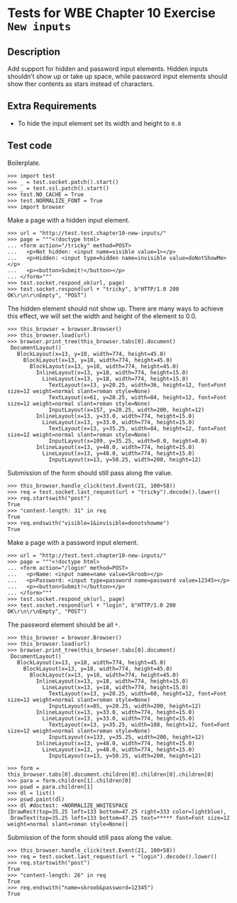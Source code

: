 Tests for WBE Chapter 10 Exercise `New inputs`
============================================

Description
-----------
Add support for hidden and password input elements.
Hidden inputs shouldn’t show up or take up space, while password input elements
    should show ther contents as stars instead of characters.


Extra Requirements
------------------
* To hide the input element set its width and height to `0.0`


Test code
---------

Boilerplate.

    >>> import test
    >>> _ = test.socket.patch().start()
    >>> _ = test.ssl.patch().start()
    >>> test.NO_CACHE = True
    >>> test.NORMALIZE_FONT = True
    >>> import browser

Make a page with a hidden input element.

    >>> url = "http://test.test.chapter10-new-inputs/"
    >>> page = """<!doctype html>
    ... <form action="/tricky" method=POST>
    ...   <p>Not hidden: <input name=visible value=1></p>
    ...   <p>Hidden: <input type=hidden name=invisible value=doNotShowMe></p>
    ...   <p><button>Submit!</button></p>
    ... </form>"""
    >>> test.socket.respond_ok(url, page)
    >>> test.socket.respond(url + "tricky", b"HTTP/1.0 200 OK\r\n\r\nEmpty", "POST")

The hidden element should not show up.
There are many ways to achieve this effect, we will set the width and height of
    the element to 0.0.

    >>> this_browser = browser.Browser()
    >>> this_browser.load(url)
    >>> browser.print_tree(this_browser.tabs[0].document)
     DocumentLayout()
       BlockLayout(x=13, y=18, width=774, height=45.0)
         BlockLayout(x=13, y=18, width=774, height=45.0)
           BlockLayout(x=13, y=18, width=774, height=45.0)
             InlineLayout(x=13, y=18, width=774, height=15.0)
               LineLayout(x=13, y=18, width=774, height=15.0)
                 TextLayout(x=13, y=20.25, width=36, height=12, font=Font size=12 weight=normal slant=roman style=None)
                 TextLayout(x=61, y=20.25, width=84, height=12, font=Font size=12 weight=normal slant=roman style=None)
                 InputLayout(x=157, y=20.25, width=200, height=12)
             InlineLayout(x=13, y=33.0, width=774, height=15.0)
               LineLayout(x=13, y=33.0, width=774, height=15.0)
                 TextLayout(x=13, y=35.25, width=84, height=12, font=Font size=12 weight=normal slant=roman style=None)
                 InputLayout(x=109, y=35.25, width=0.0, height=0.0)
             InlineLayout(x=13, y=48.0, width=774, height=15.0)
               LineLayout(x=13, y=48.0, width=774, height=15.0)
                 InputLayout(x=13, y=50.25, width=200, height=12)

Submission of the form should still pass along the value.

    >>> this_browser.handle_click(test.Event(21, 100+58))
    >>> req = test.socket.last_request(url + "tricky").decode().lower()
    >>> req.startswith("post")
    True
    >>> "content-length: 31" in req
    True
    >>> req.endswith("visible=1&invisible=donotshowme")
    True

Make a page with a password input element.

    >>> url = "http://test.test.chapter10-new-inputs/"
    >>> page = """<!doctype html>
    ... <form action="/login" method=POST>
    ...   <p>Name: <input name=name value=Skroob></p>
    ...   <p>Password: <input type=password name=password value=12345></p>
    ...   <p><button>Submit!</button></p>
    ... </form>"""
    >>> test.socket.respond_ok(url, page)
    >>> test.socket.respond(url + "login", b"HTTP/1.0 200 OK\r\n\r\nEmpty", "POST")

The password element should be all `*`.

    >>> this_browser = browser.Browser()
    >>> this_browser.load(url)
    >>> browser.print_tree(this_browser.tabs[0].document)
     DocumentLayout()
       BlockLayout(x=13, y=18, width=774, height=45.0)
         BlockLayout(x=13, y=18, width=774, height=45.0)
           BlockLayout(x=13, y=18, width=774, height=45.0)
             InlineLayout(x=13, y=18, width=774, height=15.0)
               LineLayout(x=13, y=18, width=774, height=15.0)
                 TextLayout(x=13, y=20.25, width=60, height=12, font=Font size=12 weight=normal slant=roman style=None)
                 InputLayout(x=85, y=20.25, width=200, height=12)
             InlineLayout(x=13, y=33.0, width=774, height=15.0)
               LineLayout(x=13, y=33.0, width=774, height=15.0)
                 TextLayout(x=13, y=35.25, width=108, height=12, font=Font size=12 weight=normal slant=roman style=None)
                 InputLayout(x=133, y=35.25, width=200, height=12)
             InlineLayout(x=13, y=48.0, width=774, height=15.0)
               LineLayout(x=13, y=48.0, width=774, height=15.0)
                 InputLayout(x=13, y=50.25, width=200, height=12)

    >>> form = this_browser.tabs[0].document.children[0].children[0].children[0]
    >>> para = form.children[1].children[0]
    >>> pswd = para.children[1]
    >>> dl = list()
    >>> pswd.paint(dl)
    >>> dl #doctest: +NORMALIZE_WHITESPACE
    [DrawRect(top=35.25 left=133 bottom=47.25 right=333 color=lightblue),
     DrawText(top=35.25 left=133 bottom=47.25 text=***** font=Font size=12 weight=normal slant=roman style=None)]


Submission of the form should still pass along the value.

    >>> this_browser.handle_click(test.Event(21, 100+58))
    >>> req = test.socket.last_request(url + "login").decode().lower()
    >>> req.startswith("post")
    True
    >>> "content-length: 26" in req
    True
    >>> req.endswith("name=skroob&password=12345")
    True

